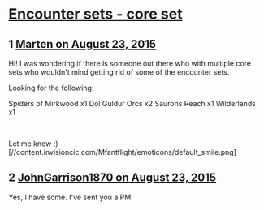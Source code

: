# [Encounter sets - core set](https://community.fantasyflightgames.com/topic/185934-encounter-sets-core-set/)

## 1 [Marten on August 23, 2015](https://community.fantasyflightgames.com/topic/185934-encounter-sets-core-set/?do=findComment&comment=1750304)

Hi!
I was wondering if there is someone out there who with multiple core sets who wouldn't mind getting rid of some of the encounter sets.

Looking for the following:

Spiders of Mirkwood x1
Dol Guldur Orcs x2
Saurons Reach x1
Wilderlands x1

 

Let me know :) [//content.invisioncic.com/Mfantflight/emoticons/default_smile.png]

## 2 [JohnGarrison1870 on August 23, 2015](https://community.fantasyflightgames.com/topic/185934-encounter-sets-core-set/?do=findComment&comment=1750728)

Yes, I have some. I've sent you a PM.

